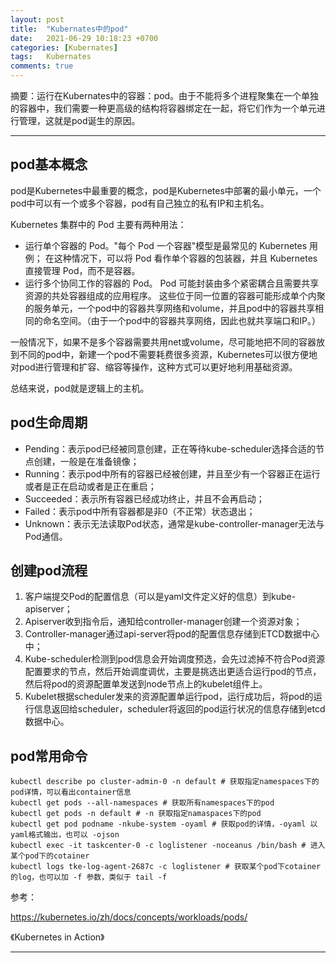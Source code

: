 ```yaml
---
layout: post
title:  "Kubernates中的pod"
date:   2021-06-29 10:18:23 +0700
categories: [Kubernates]
tags:   Kubernates
comments: true
---
```


摘要：运行在Kubernates中的容器：pod。由于不能将多个进程聚集在一个单独的容器中，我们需要一种更高级的结构将容器绑定在一起，将它们作为一个单元进行管理，这就是pod诞生的原因。

------

## pod基本概念

pod是Kubernetes中最重要的概念，pod是Kubernetes中部署的最小单元，一个pod中可以有一个或多个容器，pod有自己独立的私有IP和主机名。

Kubernetes 集群中的 Pod 主要有两种用法：

* 运行单个容器的 Pod。"每个 Pod 一个容器"模型是最常见的 Kubernetes 用例； 在这种情况下，可以将 Pod 看作单个容器的包装器，并且 Kubernetes 直接管理 Pod，而不是容器。
* 运行多个协同工作的容器的 Pod。 Pod 可能封装由多个紧密耦合且需要共享资源的共处容器组成的应用程序。 这些位于同一位置的容器可能形成单个内聚的服务单元，一个pod中的容器共享网络和volume，并且pod中的容器共享相同的命名空间。（由于一个pod中的容器共享网络，因此也就共享端口和IP。）

一般情况下，如果不是多个容器需要共用net或volume，尽可能地把不同的容器放到不同的pod中，新建一个pod不需要耗费很多资源，Kubernetes可以很方便地对pod进行管理和扩容、缩容等操作，这种方式可以更好地利用基础资源。

总结来说，pod就是逻辑上的主机。

## pod生命周期

* Pending：表示pod已经被同意创建，正在等待kube-scheduler选择合适的节点创建，一般是在准备镜像；
* Running：表示pod中所有的容器已经被创建，并且至少有一个容器正在运行或者是正在启动或者是正在重启；
* Succeeded：表示所有容器已经成功终止，并且不会再启动；
* Failed：表示pod中所有容器都是非0（不正常）状态退出；
* Unknown：表示无法读取Pod状态，通常是kube-controller-manager无法与Pod通信。

## 创建pod流程

1. 客户端提交Pod的配置信息（可以是yaml文件定义好的信息）到kube-apiserver；
2. Apiserver收到指令后，通知给controller-manager创建一个资源对象；
3. Controller-manager通过api-server将pod的配置信息存储到ETCD数据中心中；
4. Kube-scheduler检测到pod信息会开始调度预选，会先过滤掉不符合Pod资源配置要求的节点，然后开始调度调优，主要是挑选出更适合运行pod的节点，然后将pod的资源配置单发送到node节点上的kubelet组件上。
5. Kubelet根据scheduler发来的资源配置单运行pod，运行成功后，将pod的运行信息返回给scheduler，scheduler将返回的pod运行状况的信息存储到etcd数据中心。


## pod常用命令

``` shell
kubectl describe po cluster-admin-0 -n default # 获取指定namespaces下的pod详情，可以看出container信息
kubectl get pods --all-namespaces # 获取所有namespaces下的pod
kubectl get pods -n default # -n 获取指定namaspaces下的pod
kubectl get pod podname -nkube-system -oyaml # 获取pod的详情，-oyaml 以yaml格式输出，也可以 -ojson
kubectl exec -it taskcenter-0 -c loglistener -noceanus /bin/bash # 进入某个pod下的cotainer
kubectl logs tke-log-agent-2687c -c loglistener # 获取某个pod下cotainer的log，也可以加 -f 参数，类似于 tail -f
```

参考：

<https://kubernetes.io/zh/docs/concepts/workloads/pods/>

《Kubernetes in Action》

------